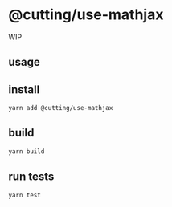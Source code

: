 # @cutting/use-mathjax

WIP

## usage

## install 

```sh
yarn add @cutting/use-mathjax
```

## build

```sh
yarn build
```

## run tests

```sh
yarn test
```
